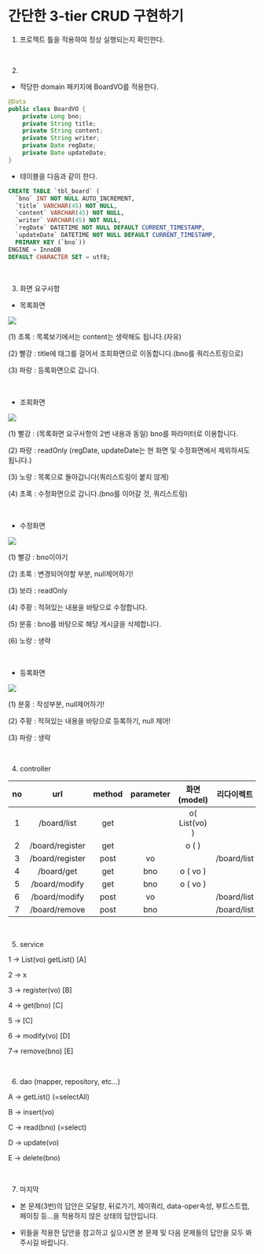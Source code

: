 # 간단한 3-tier CRUD 구현하기

1. 프로젝트 틀을 적용하여 정상 실행되는지 확인한다.

<br/>

2. 

- 적당한 domain 패키지에 BoardVO를 적용한다.

```java
@Data
public class BoardVO {
    private Long bno;
    private String title;
    private String content;
    private String writer;
    private Date regDate;
    private Date updateDate;
}
```

- 테이블을 다음과 같이 한다.
```sql
CREATE TABLE `tbl_board` (
  `bno` INT NOT NULL AUTO_INCREMENT,
  `title` VARCHAR(45) NOT NULL,
  `content` VARCHAR(45) NOT NULL,
  `writer` VARCHAR(45) NOT NULL,
  `regDate` DATETIME NOT NULL DEFAULT CURRENT_TIMESTAMP,
  `updateDate` DATETIME NOT NULL DEFAULT CURRENT_TIMESTAMP,
  PRIMARY KEY (`bno`))
ENGINE = InnoDB
DEFAULT CHARACTER SET = utf8;
```

<br/>

3. 화면 요구사항

- 목록화면

![](https://github.com/sonchanwoo/workbook/blob/main/gugucoding_spring/resource/3_needs_list.png?raw=true)

(1) 초록 : 목록보기에서는 content는 생략해도 됩니다.(자유)

(2) 빨강 : title에 태그를 걸어서 조회화면으로 이동합니다.(bno를 쿼리스트링으로)

(3) 파랑 : 등록화면으로 갑니다.

<br/>

- 조회화면

![](https://github.com/sonchanwoo/workbook/blob/main/gugucoding_spring/resource/3_needs_get.png?raw=true)

(1) 빨강 : (목록화면 요구사항의 2번 내용과 동일) bno를 파라미터로 이용합니다.

(2) 파랑 : readOnly (regDate, updateDate는 현 화면 및 수정화면에서 제외하셔도 됩니다.)

(3) 노랑 : 목록으로 돌아갑니다(쿼리스트링이 붙지 않게)

(4) 초록 : 수정화면으로 갑니다.(bno를 이어갈 것, 쿼리스트링)

<br/>

- 수정화면 

![](https://github.com/sonchanwoo/workbook/blob/main/gugucoding_spring/resource/3_needs_modify.png?raw=true)

(1) 빨강 : bno이야기

(2) 초록 : 변경되어야할 부분, null제어하기!

(3) 보라 : readOnly

(4) 주황 : 적혀있는 내용을 바탕으로 수정합니다.

(5) 분홍 : bno를 바탕으로 해당 게시글을 삭제합니다.

(6) 노랑 : 생략

<br/>

- 등록화면

![](https://github.com/sonchanwoo/workbook/blob/main/gugucoding_spring/resource/3_needs_register.png?raw=true)

(1) 분홍 : 작성부분, null제어하기!

(2) 주황 : 적혀있는 내용을 바탕으로 등록하기, null 제어!

(3) 파랑 : 생략

<br/>

4. controller

no | url | method | parameter | 화면(model) | 리다이렉트
:-:|:-:|:-:|:-:|:-:|:-:
1|/board/list|get||o( List(vo) )|
2|/board/register|get||o (  )|
3|/board/register|post|vo||/board/list
4|/board/get|get|bno|o ( vo )|
5|/board/modify|get|bno|o ( vo ) |
6|/board/modify|post|vo||/board/list
7|/board/remove|post|bno||/board/list

<br/>

5. service

1 -> List(vo) getList() [A]

2 -> x

3 -> register(vo) [B]

4 -> get(bno) [C]

5 -> [C]

6 -> modify(vo) [D]

7-> remove(bno) [E]

<br/>

6. dao (mapper, repository, etc...)

A -> getList() (=selectAll)

B -> insert(vo)

C -> read(bno) (=select)

D -> update(vo)

E -> delete(bno)

<br/>

7. 마지막

- 본 문제(3번)의 답안은 모달창, 뒤로가기, 제이쿼리, data-oper속성, 부트스트랩, 페이징 등...을 적용하지 않은 상태의 답안입니다.

- 위들을 적용한 답안을 참고하고 싶으시면 본 문제 및 다음 문제들의 답안을 모두 봐주시길 바랍니다.